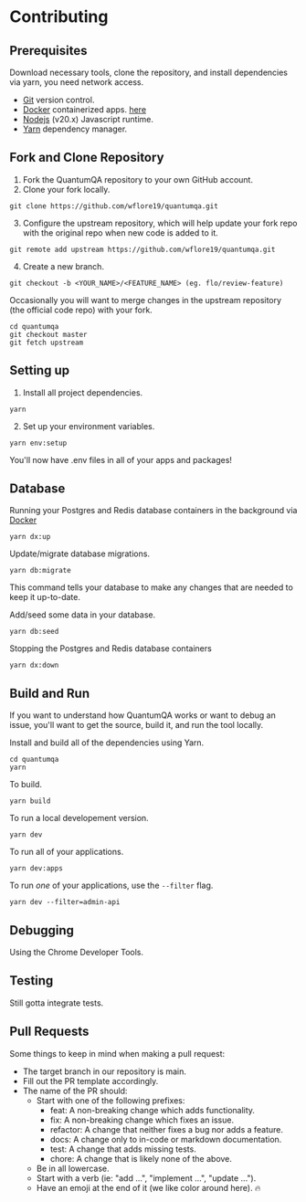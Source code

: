 # Contributing

## Prerequisites

Download necessary tools, clone the repository, and install dependencies via
yarn, you need network access.

- [Git](https://git-scm.com/) version control.
- [Docker](https://www.docker.com/products/docker-desktop/) containerized apps.
  [here](./docker-compose.yml)
- [Nodejs](https://nodejs.org/en/) (v20.x) Javascript runtime.
- [Yarn](https://classic.yarnpkg.com/lang/en/docs/install/#windows-stable)
  dependency manager.

## Fork and Clone Repository

1. Fork the QuantumQA repository to your own GitHub account.
2. Clone your fork locally.

```
git clone https://github.com/wflore19/quantumqa.git
```

3. Configure the upstream repository, which will help update your fork repo with
   the original repo when new code is added to it.

```
git remote add upstream https://github.com/wflore19/quantumqa.git
```

4. Create a new branch.

```
git checkout -b <YOUR_NAME>/<FEATURE_NAME> (eg. flo/review-feature)
```

Occasionally you will want to merge changes in the upstream repository (the
official code repo) with your fork.

```
cd quantumqa
git checkout master
git fetch upstream
```

## Setting up

1. Install all project dependencies.

```
yarn
```

2. Set up your environment variables.

```
yarn env:setup
```

You'll now have .env files in all of your apps and packages!

## Database

Running your Postgres and Redis database containers in the background via
[Docker](./docker-compose.yml)

```
yarn dx:up
```

Update/migrate database migrations.

```
yarn db:migrate
```

This command tells your database to make any changes that are needed to keep it
up-to-date.

Add/seed some data in your database.

```
yarn db:seed
```

Stopping the Postgres and Redis database containers

```
yarn dx:down
```

## Build and Run

If you want to understand how QuantumQA works or want to debug an issue, you'll
want to get the source, build it, and run the tool locally.

Install and build all of the dependencies using Yarn.

```
cd quantumqa
yarn
```

To build.

```
yarn build
```

To run a local developement version.

```
yarn dev
```

To run all of your applications.

```
yarn dev:apps
```

To run _one_ of your applications, use the `--filter` flag.

```
yarn dev --filter=admin-api
```

## Debugging

Using the Chrome Developer Tools.

## Testing

Still gotta integrate tests.

## Pull Requests

Some things to keep in mind when making a pull request:

- The target branch in our repository is main.
- Fill out the PR template accordingly.
- The name of the PR should:
  - Start with one of the following prefixes:
    - feat: A non-breaking change which adds functionality.
    - fix: A non-breaking change which fixes an issue.
    - refactor: A change that neither fixes a bug nor adds a feature.
    - docs: A change only to in-code or markdown documentation.
    - test: A change that adds missing tests.
    - chore: A change that is likely none of the above.
  - Be in all lowercase.
  - Start with a verb (ie: "add ...", "implement ...", "update ...").
  - Have an emoji at the end of it (we like color around here). 🔥
